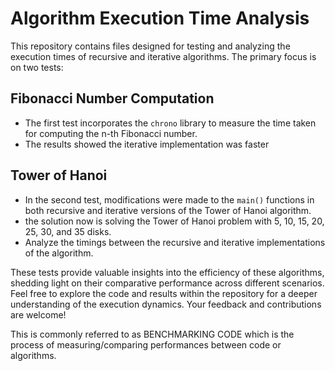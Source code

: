 # Algorithm Execution Time Analysis

This repository contains files designed for testing and analyzing the execution times of recursive and iterative algorithms. The primary focus is on two tests:

## Fibonacci Number Computation
- The first test incorporates the `chrono` library to measure the time taken for computing the n-th Fibonacci number.
- The results showed the iterative implementation was faster 

## Tower of Hanoi
- In the second test, modifications were made to the `main()` functions in both recursive and iterative versions of the Tower of Hanoi algorithm.
- the solution now is  solving the Tower of Hanoi problem with 5, 10, 15, 20, 25, 30, and 35 disks.
- Analyze the timings between the recursive and iterative implementations of the algorithm.

These tests provide valuable insights into the efficiency of these algorithms, shedding light on their comparative performance across different scenarios. Feel free to explore the code and results within the repository for a deeper understanding of the execution dynamics. Your feedback and contributions are welcome!


This is commonly referred to as BENCHMARKING CODE which is the process of measuring/comparing performances between code or algorithms.